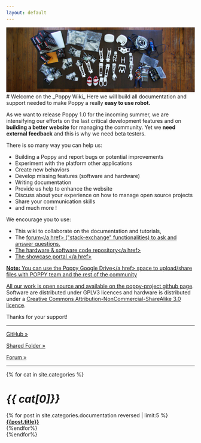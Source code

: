 ```yaml
---
layout: default
---
```

<img src="media/poppy_components-1100x3801.jpg" width="950">
# Welcome on the _Poppy Wiki_
Here we will build all documentation and support needed to make Poppy a really <b>easy to use robot.</b> 

As we want to release Poppy 1.0 for the incoming summer, we are intensifying our efforts on the last critical development features and on <b>building a better website</b> for managing the community. Yet we <b>need external feedback</b> and this is why we need beta testers.

There is so many way you can help us:

- Building a Poppy and report bugs or potential improvements
- Experiment with the platform other applications
- Create new behaviors
- Develop missing features (software and hardware)
- Writing documentation
- Provide us help to enhance the website
- Discuss about your experience on how to manage open source projects
- Share your communication skills
- and much more !

We encourage you to use:
- This wiki to collaborate on the documentation and tutorials,
- The <a href="https://forum.poppy-project.org/" target="_blank">forum</a href> ("stack-exchange" functionalities) to ask and answer questions.
- The hardware & software <a href="https://github.com/poppy-project/" target="_blank">code repository</a href>
- The <a href="http://poppy-project.org" target="_blank">showcase portal </a href>

**Note:** You can use the <a href="https://drive.google.com/folderview?id=0B_q9MlqcWxlNeHlHcjdXdmhIRXc&usp=sharing" target="_blank">Poppy Google Drive</a href> space to upload/share files with POPPY team and the rest of the community</p>

All our work is open source and available on the [poppy-project github page](https://www.github.com/poppy-project/). Software are distributed under GPLV3 licences and hardware is distributed under a [Creative Commons Attribution-NonCommercial-ShareAlike 3.0 licence](http://creativecommons.org/licenses/by-nc-sa/3.0/). 

Thanks for your support!

<hr />

<div class="row">
  <div class="col-md-4">
    <p><a href="https://poppy-project-forum.bordeaux.inria.fr/" class="btn btn-primary btn-lg btn-block" role="button" target="_blank"><i class="fa fa-github fa-fw"></i> GitHub &raquo;</a></p>
  </div>
  <div class="col-md-4">
    <p><a href="https://drive.google.com/folderview?id=0B_q9MlqcWxlNeHlHcjdXdmhIRXc&usp=sharing" class="btn btn-lg btn-block" role="button" target="_blank"> <i class="fa fa-folder-open fa-fw"></i>Shared Folder &raquo;</a></p>
  </div>
  <div class="col-md-4">
    <p><a href="https://poppy-project-forum.bordeaux.inria.fr/" class="btn btn-danger btn-lg btn-block" role="button" target="_blank"><i class="fa fa-users fa-fw"></i> Forum &raquo;</a></p>
  </div>
</div>

<hr />
<div class="row">
{% for cat in site.categories %}
  <div class="col-md-4">
    <div class="index-menu">
      <h1> <em> {{ cat[0]}} </em> </h1>
      {% for post in site.categories.documentation reversed | limit:5 %}
        <a href="{{site.baseurl}}{{post.url}}"> <strong> {{post.title}} </strong> </a>
        <br/>
      {%endfor%}
    </div>
  </div>
{%endfor%}

</div>

